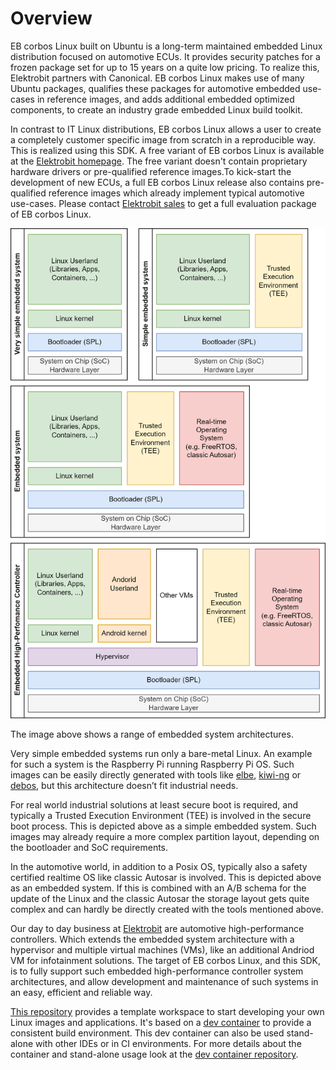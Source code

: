 # Overview

EB corbos Linux built on Ubuntu is a long-term maintained embedded Linux distribution focused on automotive ECUs. It provides security patches for a frozen package set for up to 15 years on a quite low pricing. To realize this, Elektrobit partners with Canonical. EB corbos Linux makes use of many Ubuntu packages, qualifies these packages for automotive embedded use-cases in reference images, and adds additional embedded optimized components, to create an industry grade embedded Linux build toolkit.

In contrast to IT Linux distributions, EB corbos Linux allows a user to create a completely customer specific image from scratch in a reproducible way. This is realized using this SDK. A free variant of EB corbos Linux is available at the [Elektrobit homepage](https://www.elektrobit.com/products/ecu/eb-corbos/linux-built-on-ubuntu/). The free variant doesn't contain proprietary hardware drivers or pre-qualified reference images.To kick-start the development of new ECUs, a full EB corbos Linux release also contains pre-qualified reference images which already implement typical automotive use-cases. Please contact [Elektrobit sales](https://www.elektrobit.com/contact-us/) to get a full evaluation package of EB corbos Linux.

![Embedded Systems](assets/EmbeddedSystem.drawio.png)

The image above shows a range of embedded system architectures. 

Very simple embedded systems run only a bare-metal Linux. An example for such a system is the Raspberry Pi running Raspberry Pi OS. Such images can be easily directly generated with tools like [elbe](https://elbe-rfs.org/), [kiwi-ng](https://osinside.github.io/kiwi/) or [debos](https://github.com/go-debos/debos), but this architecture doesn’t fit industrial needs. 

For real world industrial solutions at least secure boot is required, and typically a Trusted Execution Environment (TEE) is involved in the secure boot process. This is depicted above as a simple embedded system. Such images may already require a more complex partition layout, depending on the bootloader and SoC requirements.

In the automotive world, in addition to a Posix OS, typically also a safety certified realtime OS like classic Autosar is involved. This is depicted above as an embedded system. If this is combined with an A/B schema for the update of the Linux and the classic Autosar the storage layout gets quite complex and can hardly be directly created with the tools mentioned above.

Our day to day business at [Elektrobit](https://www.elektrobit.com/) are automotive high-performance controllers. Which extends the embedded system architecture with a hypervisor and multiple virtual machines (VMs), like an additional Andriod VM for infotainment solutions. The target of EB corbos Linux, and this SDK, is to fully support such embedded high-performance controller system architectures, and allow development and maintenance of such systems in an easy, efficient and reliable way.

[This repository](https://github.com/Elektrobit/ebcl_template/) provides a template workspace to start developing your own Linux images and applications. It's based on a [dev container](https://github.com/Elektrobit/ebcl_dev_container) to provide a consistent build environment. This dev container can also be used stand-alone with other IDEs or in CI environments. For more details about the container and stand-alone usage look at the [dev container repository](https://github.com/Elektrobit/ebcl_dev_container).
